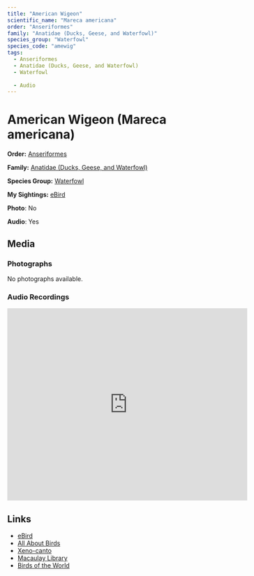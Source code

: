```yaml
---
title: "American Wigeon"
scientific_name: "Mareca americana"
order: "Anseriformes"
family: "Anatidae (Ducks, Geese, and Waterfowl)"
species_group: "Waterfowl"
species_code: "amewig"
tags: 
  - Anseriformes
  - Anatidae (Ducks, Geese, and Waterfowl)
  - Waterfowl
  
  - Audio
---
```


# American Wigeon (Mareca americana)

**Order:** [Anseriformes](/tags/anseriformes)

**Family:** [Anatidae (Ducks, Geese, and Waterfowl)](/tags/anatidae-ducks-geese-and-waterfowl)

**Species Group:** [Waterfowl](/tags/waterfowl)

**My Sightings:** [eBird](https://ebird.org/lifelist?r=world&time=life&spp=amewig)

**Photo**: No 

**Audio**: Yes

## Media
### Photographs
No photographs available.

### Audio Recordings
<iframe src="https://macaulaylibrary.org/asset/626915523/embed" width="550" height="440" frameborder="0" allowfullscreen></iframe>

## Links
* [eBird](https://ebird.org/species/amewig) 
* [All About Birds](https://www.allaboutbirds.org/guide/amewig) 
* [Xeno-canto](https://www.xeno-canto.org/species/mareca-americana) 
* [Macaulay Library](https://search.macaulaylibrary.org/catalog?taxonCode=amewig&sort=rating_rank_desc)
* [Birds of the World](https://birdsoftheworld.org/bow/species/amewig)
